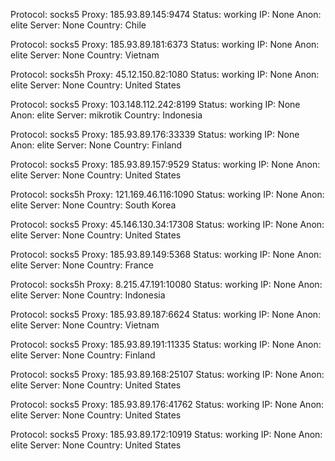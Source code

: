 Protocol: socks5
Proxy: 185.93.89.145:9474
Status: working
IP: None
Anon: elite
Server: None
Country: Chile

Protocol: socks5
Proxy: 185.93.89.181:6373
Status: working
IP: None
Anon: elite
Server: None
Country: Vietnam

Protocol: socks5h
Proxy: 45.12.150.82:1080
Status: working
IP: None
Anon: elite
Server: None
Country: United States

Protocol: socks5
Proxy: 103.148.112.242:8199
Status: working
IP: None
Anon: elite
Server: mikrotik
Country: Indonesia

Protocol: socks5
Proxy: 185.93.89.176:33339
Status: working
IP: None
Anon: elite
Server: None
Country: Finland

Protocol: socks5
Proxy: 185.93.89.157:9529
Status: working
IP: None
Anon: elite
Server: None
Country: United States

Protocol: socks5h
Proxy: 121.169.46.116:1090
Status: working
IP: None
Anon: elite
Server: None
Country: South Korea

Protocol: socks5
Proxy: 45.146.130.34:17308
Status: working
IP: None
Anon: elite
Server: None
Country: United States

Protocol: socks5
Proxy: 185.93.89.149:5368
Status: working
IP: None
Anon: elite
Server: None
Country: France

Protocol: socks5h
Proxy: 8.215.47.191:10080
Status: working
IP: None
Anon: elite
Server: None
Country: Indonesia

Protocol: socks5
Proxy: 185.93.89.187:6624
Status: working
IP: None
Anon: elite
Server: None
Country: Vietnam

Protocol: socks5
Proxy: 185.93.89.191:11335
Status: working
IP: None
Anon: elite
Server: None
Country: Finland

Protocol: socks5
Proxy: 185.93.89.168:25107
Status: working
IP: None
Anon: elite
Server: None
Country: United States

Protocol: socks5
Proxy: 185.93.89.176:41762
Status: working
IP: None
Anon: elite
Server: None
Country: United States

Protocol: socks5
Proxy: 185.93.89.172:10919
Status: working
IP: None
Anon: elite
Server: None
Country: United States

